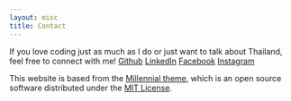 ```yaml
---
layout: misc
title: Contact
---
```


If you love coding just as much as I do or just want to talk about Thailand, feel free to connect with me!
[Github](https://https://github.com/napassornl)
[LinkedIn](https://www.linkedin.com/in/napassornlerdsudwichai/)
[Facebook](https://www.facebook.com/napassorn1995)
[Instagram](https://instagram.com/napassor.n)


This website is based from the [Millennial theme](https://lenpaul.github.io/Millennial/), which is an open source software distributed under the [MIT License](http://choosealicense.com/licenses/mit/).
